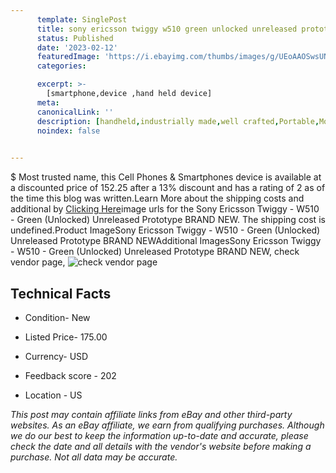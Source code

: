 ```yaml
---
      template: SinglePost
      title: sony ericsson twiggy w510 green unlocked unreleased prototype brand new
      status: Published
      date: '2023-02-12'
      featuredImage: 'https://i.ebayimg.com/thumbs/images/g/UEoAAOSwsUNjq6co/s-l225.jpg'
      categories: 

      excerpt: >-
        [smartphone,device ,hand held device]
      meta:
      canonicalLink: ''
      description: [handheld,industrially made,well crafted,Portable,Mobile,Compact,Convenient,Lightweight,Maneuverable,Man-portable,Miniature,Carriable,Hand-held,Light,Holdable,Transportable,Mobile device,Pocket-sized,On-the-go,Wireless,Cordless,Compact size,Convenient size, smartphone,device ,hand held device]
      noindex: false

        
---
```

$
    Most trusted name, this Cell Phones & Smartphones device is available at a discounted price of 152.25 after a 13% discount and has a rating of 2 as of the time this blog was written.Learn More about the shipping costs and additional by [Clicking Here](https://www.ebay.com/itm/275596068945?hash=item402ace4851%3Ag%3AUEoAAOSwsUNjq6co&mkevt=1&mkcid=1&mkrid=711-53200-19255-0&campid=%253CePNCampaignId%253E&customid=%253CreferenceId%253E&toolid=10049)image urls for the Sony Ericsson Twiggy - W510 - Green (Unlocked) Unreleased Prototype BRAND NEW. The shipping cost is undefined.Product ImageSony Ericsson Twiggy - W510 - Green (Unlocked) Unreleased Prototype BRAND NEWAdditional ImagesSony Ericsson Twiggy - W510 - Green (Unlocked) Unreleased Prototype BRAND NEW, check vendor page, ![check vendor page](https://origin-galleryplus.ebayimg.com/ws/web/275596068945_2_0_1/225x225.jpg,https://origin-galleryplus.ebayimg.com/ws/web/275596068945_3_0_1/225x225.jpg,https://origin-galleryplus.ebayimg.com/ws/web/275596068945_4_0_1/225x225.jpg,https://origin-galleryplus.ebayimg.com/ws/web/275596068945_5_0_1/225x225.jpg,https://origin-galleryplus.ebayimg.com/ws/web/275596068945_6_0_1/225x225.jpg,https://origin-galleryplus.ebayimg.com/ws/web/275596068945_7_0_1/225x225.jpg)
    
    

 ## Technical Facts 



     
      

 - Condition- New 


      

 - Listed Price- 175.00 


      

 - Currency- USD 


      

 - Feedback score - 202 


      

 - Location - US 


      
      

 *_This post may contain affiliate links from eBay and other third-party websites. As an eBay affiliate, we earn from qualifying purchases. Although we do our best to keep the information up-to-date and accurate, please check the date and all details with the vendor's website before making a purchase. Not all data may be accurate._*



    
    
    
    
    